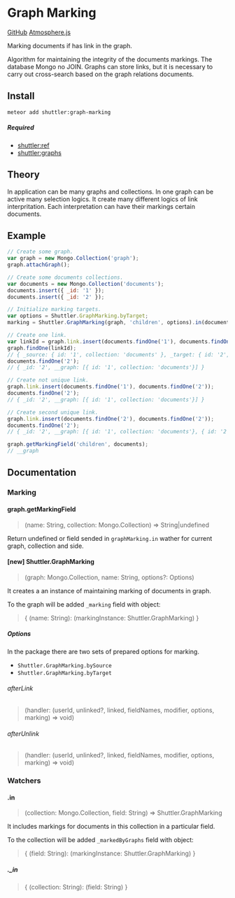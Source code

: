 # Graph Marking

[GitHub](https://github.com/meteor-shuttler/graph-marking) [Atmosphere.js](atmospherejs.com/shuttler/graph-marking)

Marking documents if has link in the graph.

Algorithm for maintaining the integrity of the documents markings. The database Mongo no JOIN. Graphs can store links, but it is necessary to carry out cross-search based on the graph relations documents.

## Install

```
meteor add shuttler:graph-marking
```

##### Required
* [shuttler:ref](https://github.com/meteor-shuttler/ref)
* [shuttler:graphs](https://github.com/meteor-shuttler/graphs)

## Theory

In application can be many graphs and collections. In one graph can be active many selection logics. It create many different logics of link interpritation. Each interpretation can have their markings certain documents.

## Example

```js
// Create some graph.
var graph = new Mongo.Collection('graph');
graph.attachGraph();

// Create some documents collections.
var documents = new Mongo.Collection('documents');
documents.insert({ _id: '1' });
documents.insert({ _id: '2' });

// Initialize marking targets.
var options = Shuttler.GraphMarking.byTarget;
marking = Shuttler.GraphMarking(graph, 'children', options).in(documents, '__graph');

// Create one link.
var linkId = graph.link.insert(documents.findOne('1'), documents.findOne('2'));
graph.findOne(linkId);
// { _source: { id: '1', collection: 'documents' }, _target: { id: '2', collection: 'documents' } }
documents.findOne('2');
// { _id: '2', __graph: [{ id: '1', collection: 'documents'}] }

// Create not unique link.
graph.link.insert(documents.findOne('1'), documents.findOne('2'));
documents.findOne('2');
// { _id: '2', __graph: [{ id: '1', collection: 'documents'}] }

// Create second unique link.
graph.link.insert(documents.findOne('2'), documents.findOne('2'));
documents.findOne('2');
// { _id: '2', __graph: [{ id: '1', collection: 'documents'}, { id: '2', collection: 'documents'}] }

graph.getMarkingField('children', documents);
// __graph
```

## Documentation

### Marking

#### graph.getMarkingField
> (name: String, collection: Mongo.Collection) => String|undefined

Return undefined or field sended in `graphMarking.in` wather for current graph, collection and side.

#### [new] Shuttler.GraphMarking
> (graph: Mongo.Collection, name: String, options?: Options)

It creates a an instance of maintaining marking of documents in graph.

To the graph will be added `_marking` field with object:

> { (name: String): (markingInstance: Shuttler.GraphMarking) }

##### Options

In the package there are two sets of prepared options for marking.
* `Shuttler.GraphMarking.bySource`
* `Shuttler.GraphMarking.byTarget`

###### afterLink
> (handler: (userId, unlinked?, linked, fieldNames, modifier, options, marking) => void)

###### afterUnlink
> (handler: (userId, unlinked?, linked, fieldNames, modifier, options, marking) => void)

### Watchers

#### .in
> (collection: Mongo.Collection, field: String) => Shuttler.GraphMarking

It includes markings for documents in this collection in a particular field.

To the collection will be added `_markedByGraphs` field with object:

> { (field: String): (markingInstance: Shuttler.GraphMarking) }

##### ._in
> { (collection: String): (field: String) }